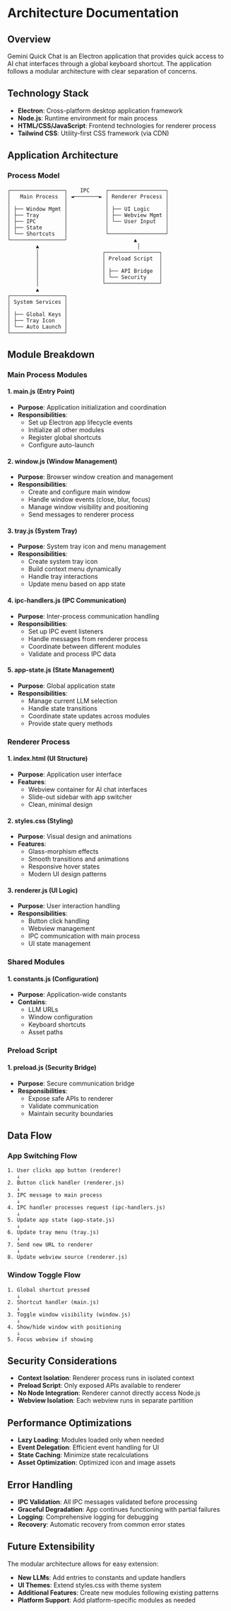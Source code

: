 # Architecture Documentation

## Overview

Gemini Quick Chat is an Electron application that provides quick access to AI chat interfaces through a global keyboard shortcut. The application follows a modular architecture with clear separation of concerns.

## Technology Stack

- **Electron**: Cross-platform desktop application framework
- **Node.js**: Runtime environment for main process
- **HTML/CSS/JavaScript**: Frontend technologies for renderer process
- **Tailwind CSS**: Utility-first CSS framework (via CDN)

## Application Architecture

### Process Model

```
┌─────────────────┐    IPC     ┌──────────────────┐
│   Main Process  │ ◄────────► │ Renderer Process │
│                 │            │                  │
│ ├── Window Mgmt │            │ ├── UI Logic     │
│ ├── Tray        │            │ ├── Webview Mgmt │
│ ├── IPC         │            │ └── User Input   │
│ ├── State       │            │                  │
│ └── Shortcuts   │            └──────────────────┘
└─────────────────┘                     ▲
         ▲                               │
         │                    ┌─────────────────┐
         │                    │ Preload Script  │
         │                    │                 │
         │                    │ ├── API Bridge  │
         │                    │ └── Security    │
         │                    └─────────────────┘
         ▲
┌─────────────────┐
│ System Services │
│                 │
│ ├── Global Keys │
│ ├── Tray Icon   │
│ └── Auto Launch │
└─────────────────┘
```

## Module Breakdown

### Main Process Modules

#### 1. main.js (Entry Point)

- **Purpose**: Application initialization and coordination
- **Responsibilities**:
  - Set up Electron app lifecycle events
  - Initialize all other modules
  - Register global shortcuts
  - Configure auto-launch

#### 2. window.js (Window Management)

- **Purpose**: Browser window creation and management
- **Responsibilities**:
  - Create and configure main window
  - Handle window events (close, blur, focus)
  - Manage window visibility and positioning
  - Send messages to renderer process

#### 3. tray.js (System Tray)

- **Purpose**: System tray icon and menu management
- **Responsibilities**:
  - Create system tray icon
  - Build context menu dynamically
  - Handle tray interactions
  - Update menu based on app state

#### 4. ipc-handlers.js (IPC Communication)

- **Purpose**: Inter-process communication handling
- **Responsibilities**:
  - Set up IPC event listeners
  - Handle messages from renderer process
  - Coordinate between different modules
  - Validate and process IPC data

#### 5. app-state.js (State Management)

- **Purpose**: Global application state
- **Responsibilities**:
  - Manage current LLM selection
  - Handle state transitions
  - Coordinate state updates across modules
  - Provide state query methods

### Renderer Process

#### 1. index.html (UI Structure)

- **Purpose**: Application user interface
- **Features**:
  - Webview container for AI chat interfaces
  - Slide-out sidebar with app switcher
  - Clean, minimal design

#### 2. styles.css (Styling)

- **Purpose**: Visual design and animations
- **Features**:
  - Glass-morphism effects
  - Smooth transitions and animations
  - Responsive hover states
  - Modern UI design patterns

#### 3. renderer.js (UI Logic)

- **Purpose**: User interaction handling
- **Responsibilities**:
  - Button click handling
  - Webview management
  - IPC communication with main process
  - UI state management

### Shared Modules

#### 1. constants.js (Configuration)

- **Purpose**: Application-wide constants
- **Contains**:
  - LLM URLs
  - Window configuration
  - Keyboard shortcuts
  - Asset paths

### Preload Script

#### 1. preload.js (Security Bridge)

- **Purpose**: Secure communication bridge
- **Responsibilities**:
  - Expose safe APIs to renderer
  - Validate communication
  - Maintain security boundaries

## Data Flow

### App Switching Flow

```
1. User clicks app button (renderer)
   ↓
2. Button click handler (renderer.js)
   ↓
3. IPC message to main process
   ↓
4. IPC handler processes request (ipc-handlers.js)
   ↓
5. Update app state (app-state.js)
   ↓
6. Update tray menu (tray.js)
   ↓
7. Send new URL to renderer
   ↓
8. Update webview source (renderer.js)
```

### Window Toggle Flow

```
1. Global shortcut pressed
   ↓
2. Shortcut handler (main.js)
   ↓
3. Toggle window visibility (window.js)
   ↓
4. Show/hide window with positioning
   ↓
5. Focus webview if showing
```

## Security Considerations

- **Context Isolation**: Renderer process runs in isolated context
- **Preload Script**: Only exposed APIs available to renderer
- **No Node Integration**: Renderer cannot directly access Node.js
- **Webview Isolation**: Each webview runs in separate partition

## Performance Optimizations

- **Lazy Loading**: Modules loaded only when needed
- **Event Delegation**: Efficient event handling for UI
- **State Caching**: Minimize state recalculations
- **Asset Optimization**: Optimized icon and image assets

## Error Handling

- **IPC Validation**: All IPC messages validated before processing
- **Graceful Degradation**: App continues functioning with partial failures
- **Logging**: Comprehensive logging for debugging
- **Recovery**: Automatic recovery from common error states

## Future Extensibility

The modular architecture allows for easy extension:

- **New LLMs**: Add entries to constants and update handlers
- **UI Themes**: Extend styles.css with theme system
- **Additional Features**: Create new modules following existing patterns
- **Platform Support**: Add platform-specific modules as needed
